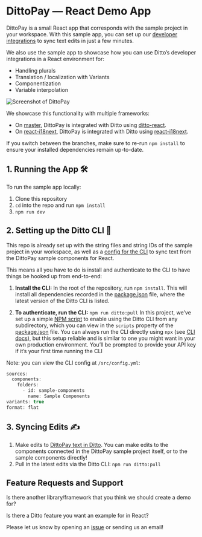 # DittoPay — React Demo App

DittoPay is a small React app that corresponds with the sample project in your workspace. With this sample app, you can set up our [developer integrations](https://developer.dittowords.com) to sync text edits in just a few minutes.

We also use the sample app to showcase how you can use Ditto’s developer integrations in a React environment for:

- Handling plurals
- Translation / localization with Variants
- Componentization
- Variable interpolation

![Screenshot of DittoPay](https://raw.githubusercontent.com/dittowords/ditto-react-demo/4aad67af3997ffcce004b1e211d1c738c6bc3ca1/public/dittopay.png)

We showcase this functionality with multiple frameworks:

- On [master](https://github.com/dittowords/ditto-demo/tree/master), DittoPay is integrated with Ditto using [ditto-react](https://github.com/dittowords/ditto-react).
- On [react-i18next](https://github.com/dittowords/ditto-demo/tree/react-i18next), DittoPay is integrated with Ditto using [react-i18next](https://react.i18next.com/).

If you switch between the branches, make sure to re-run `npm install` to ensure your installed dependencies remain up-to-date.

## 1. Running the App 🛠

To run the sample app locally:

1. Clone this repository
2. `cd` into the repo and run `npm install`
3. `npm run dev`

## 2. Setting up the Ditto CLI 🤖

This repo is already set up with the string files and string IDs of the sample project in your workspace, as well as a [config for the CLI](https://github.com/dittowords/ditto-react-demo/blob/master/src/ditto/config.yml) to sync text from the DittoPay sample components for React.

This means all you have to do is install and authenticate to the CLI to have things be hooked up from end-to-end:

1. **Install the CLI:** In the root of the repository, run `npm install`. This will install all dependencies recorded in the [package.json](https://github.com/dittowords/ditto-react-demo/blob/master/package.json) file, where the latest version of the Ditto CLI is listed.

2. **To authenticate, run the CLI:**
   `npm run ditto:pull`
   In this project, we’ve set up a simple [NPM script](https://docs.npmjs.com/cli/v10/using-npm/scripts) to enable using the Ditto CLI from any subdirectory, which you can view in the `scripts` property of the [package.json](https://github.com/dittowords/ditto-react-demo/blob/master/package.json) file. You can always run the CLI directly using `npx` (see [CLI docs](https://developer.dittowords.com/cli-reference/authentication)), but this setup reliable and is similar to one you might want in your own production environment.
   You’ll be prompted to provide your API key if it’s your first time running the CLI

Note: you can view the CLI config at `/src/config.yml`:

```jsx
sources:
  components:
    folders:
      - id: sample-components
        name: Sample Components
variants: true
format: flat
```

## 3. Syncing Edits ✍️

1. Make edits to [DittoPay text in Ditto](https://app.dittowords.com/projects/sample). You can make edits to the components connected in the DittoPay sample project itself, or to the sample components directly!
2. Pull in the latest edits via the Ditto CLI:
   `npm run ditto:pull`

## Feature Requests and Support

Is there another library/framework that you think we should create a demo for?

Is there a Ditto feature you want an example for in React?

Please let us know by opening an [issue](https://github.com/dittowords/ditto-react-demo/issues) or sending us an email!
